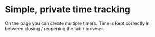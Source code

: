# Simple, private time tracking
On the page you can create multiple timers.
Time is kept correctly in between closing / reopening the tab / browser. 
